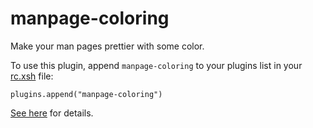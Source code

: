 # manpage-coloring

Make your man pages prettier with some color.

To use this plugin, append `manpage-coloring` to your plugins list in your [rc.xsh] file:

```shell
plugins.append("manpage-coloring")
```

[See here][xonsh_manpage_coloring] for details.

[rc.xsh]: https://xon.sh/xonshrc.html
[xonsh_manpage_coloring]: https://xon.sh/customization.html#color-my-man-pages
